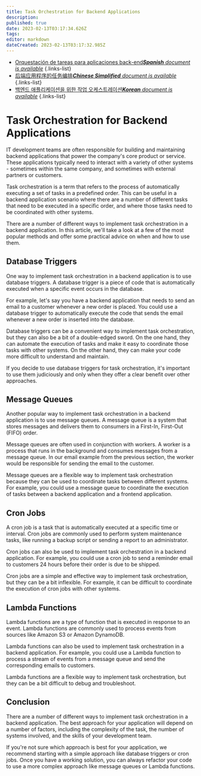 ```yaml
---
title: Task Orchestration for Backend Applications
description: 
published: true
date: 2023-02-13T03:17:34.626Z
tags: 
editor: markdown
dateCreated: 2023-02-13T03:17:32.985Z
---
```


- [Orquestación de tareas para aplicaciones back-end***Spanish** document is available*](/es/Knowledge-base/Backend/task-orchestration-for-backend-applications)
{.links-list}
- [后端应用程序的任务编排***Chinese Simplified** document is available*](/zh/Knowledge-base/Backend/task-orchestration-for-backend-applications)
{.links-list}
- [백엔드 애플리케이션을 위한 작업 오케스트레이션***Korean** document is available*](/ko/Knowledge-base/Backend/task-orchestration-for-backend-applications)
{.links-list}


# Task Orchestration for Backend Applications

IT development teams are often responsible for building and maintaining backend applications that power the company's core product or service. These applications typically need to interact with a variety of other systems - sometimes within the same company, and sometimes with external partners or customers.

Task orchestration is a term that refers to the process of automatically executing a set of tasks in a predefined order. This can be useful in a backend application scenario where there are a number of different tasks that need to be executed in a specific order, and where those tasks need to be coordinated with other systems.

There are a number of different ways to implement task orchestration in a backend application. In this article, we'll take a look at a few of the most popular methods and offer some practical advice on when and how to use them.

## Database Triggers

One way to implement task orchestration in a backend application is to use database triggers. A database trigger is a piece of code that is automatically executed when a specific event occurs in the database.

For example, let's say you have a backend application that needs to send an email to a customer whenever a new order is placed. You could use a database trigger to automatically execute the code that sends the email whenever a new order is inserted into the database.

Database triggers can be a convenient way to implement task orchestration, but they can also be a bit of a double-edged sword. On the one hand, they can automate the execution of tasks and make it easy to coordinate those tasks with other systems. On the other hand, they can make your code more difficult to understand and maintain.

If you decide to use database triggers for task orchestration, it's important to use them judiciously and only when they offer a clear benefit over other approaches.

## Message Queues

Another popular way to implement task orchestration in a backend application is to use message queues. A message queue is a system that stores messages and delivers them to consumers in a First-In, First-Out (FIFO) order.

Message queues are often used in conjunction with workers. A worker is a process that runs in the background and consumes messages from a message queue. In our email example from the previous section, the worker would be responsible for sending the email to the customer.

Message queues are a flexible way to implement task orchestration because they can be used to coordinate tasks between different systems. For example, you could use a message queue to coordinate the execution of tasks between a backend application and a frontend application.

## Cron Jobs

A cron job is a task that is automatically executed at a specific time or interval. Cron jobs are commonly used to perform system maintenance tasks, like running a backup script or sending a report to an administrator.

Cron jobs can also be used to implement task orchestration in a backend application. For example, you could use a cron job to send a reminder email to customers 24 hours before their order is due to be shipped.

Cron jobs are a simple and effective way to implement task orchestration, but they can be a bit inflexible. For example, it can be difficult to coordinate the execution of cron jobs with other systems.

## Lambda Functions

Lambda functions are a type of function that is executed in response to an event. Lambda functions are commonly used to process events from sources like Amazon S3 or Amazon DynamoDB.

Lambda functions can also be used to implement task orchestration in a backend application. For example, you could use a Lambda function to process a stream of events from a message queue and send the corresponding emails to customers.

Lambda functions are a flexible way to implement task orchestration, but they can be a bit difficult to debug and troubleshoot.

## Conclusion

There are a number of different ways to implement task orchestration in a backend application. The best approach for your application will depend on a number of factors, including the complexity of the task, the number of systems involved, and the skills of your development team.

If you're not sure which approach is best for your application, we recommend starting with a simple approach like database triggers or cron jobs. Once you have a working solution, you can always refactor your code to use a more complex approach like message queues or Lambda functions.